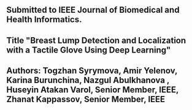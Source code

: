 ## Submitted to IEEE Journal of Biomedical and Health Informatics. 
## Title "Breast Lump Detection and Localization with a Tactile Glove Using Deep Learning" 
## Authors: Togzhan Syrymova, Amir Yelenov, Karina Burunchina, Nazgul Abulkhanova , Huseyin Atakan Varol, Senior Member, IEEE, Zhanat Kappassov, Senior Member, IEEE
